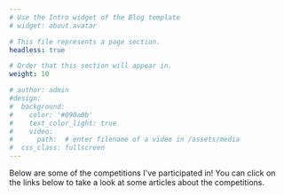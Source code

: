 ```yaml
---
# Use the Intro widget of the Blog template
# widget: about.avatar

# This file represents a page section.
headless: true

# Order that this section will appear in.
weight: 10

# author: admin
#design:
#  background:
#    color: '#090a0b'
#    text_color_light: true
#    video:
#      path:  # enter filename of a video in /assets/media
#  css_class: fullscreen
---
```


<!-- Hi, there! I'm **Aaron**, a Robotics/AI Engineer!
{style="font-size: 1.2rem; background: #FFB76B; background: linear-gradient(to right, #FFB76B 0%, #FFA73D 30%, #FF7C00 60%, #FF7F04 100%); -webkit-background-clip: text; -webkit-text-fill-color: transparent;"} -->

Below are some of the competitions I've participated in! You can click on the links below to take a look at some articles about the competitions.

<!-- I've participated in a number of Autonomous vehicle [competitions](/project), you can check out my [experience](/about/) or if you'd like to get in touch, feel free to [contact me](/about/#contact)! -->

